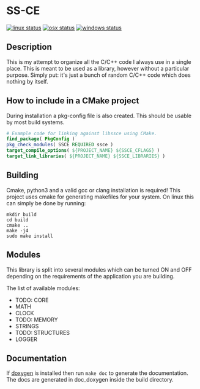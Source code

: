 # SS-CE

[![linux status](https://gitlab.com/Sima214/SS-CE/badges/master/pipeline.svg)](https://gitlab.com/Sima214/SS-CE/commits/master)
[![osx status](https://travis-ci.com/Sima214/SS-CE.svg?branch=master)](https://travis-ci.com/Sima214/SS-CE)
[![windows status](https://ci.appveyor.com/api/projects/status/github/Sima214/SS-CE?branch=master&svg=true)](https://ci.appveyor.com/project/Sima214/ss-ce)

## Description

This is my attempt to organize all the C/C++ code I always use in a single place. This is meant to be used as a library, however without a particular purpose. Simply put: it's just a bunch of random C/C++ code which does nothing by itself.

## How to include in a CMake project

During installation a pkg-config file is also created. This should be usable by most build systems.

```CMake
# Example code for linking against libssce using CMake.
find_package( PkgConfig )
pkg_check_modules( SSCE REQUIRED ssce )
target_compile_options( ${PROJECT_NAME} ${SSCE_CFLAGS} )
target_link_libraries( ${PROJECT_NAME} ${SSCE_LIBRARIES} )
```

## Building

Cmake, python3 and a valid gcc or clang installation is required!
This project uses cmake for generating makefiles for your system.
On linux this can simply be done by running:

```Shell
mkdir build
cd build
cmake ..
make -j4
sudo make install
```

## Modules

This library is split into several modules which can be turned ON and OFF depending on the requirements of the application you are building.

The list of available modules:

- TODO: CORE
- MATH
- CLOCK
- TODO: MEMORY
- STRINGS
- TODO: STRUCTURES
- LOGGER

## Documentation

If [doxygen](www.doxygen.org) is installed then run `make doc` to generate the documentation. The docs are generated in doc_doxygen inside the build directory.